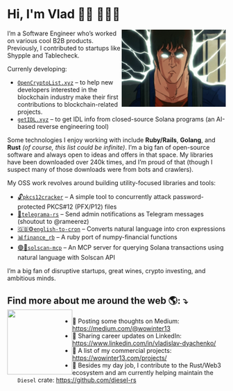 # Hi, I'm Vlad 👋🏻 👨🏼‍💻

<img src="https://raw.githubusercontent.com/wowinter13/wowinter13/main/2024.gif" min-width="200px" max-width="500px" width="240px" align="right" alt="Computador iuriCode">

<p align="left">
  I’m a Software Engineer who’s worked on various cool B2B products. Previously, I contributed to startups like Shypple and Tablecheck.
</p>

Currenly developing:
- [`OpenCryptoList.xyz`](https://opencryptolist.xyz/?ref=github) – to help new developers interested in the blockchain industry make their first contributions to blockchain-related projects.
- [`getIDL.xyz`](https://getidl.xyz/?ref=github) – to get IDL info from closed-source Solana programs (an AI-based reverse engineering tool)


<p align="left">
  Some technologies I enjoy working with include <strong>Ruby/Rails</strong>, <strong>Golang</strong>, and <strong>Rust</strong> <i>(of course, this list could be infinite)</i>. I’m a big fan of open-source software and always open to ideas and offers in that space. My libraries have been downloaded over 240k times, and I’m proud of that (though I suspect many of those downloads were from bots and crawlers).
</p>

My OSS work revolves around building utility-focused libraries and tools:
 - [🔓`pkcs12cracker`](https://github.com/wowinter13/pkcs12cracker) – A simple tool to concurrently attack password-protected PKCS#12 (PFX/P12) files
 - [💬`telegrama-rs`](https://github.com/wowinter13/telegrama-rs) – Send admin notifications as Telegram messages (shoutout to @rameerez)
 - [🇬🇧⚙️`english-to-cron`](https://github.com/wowinter13/english-to-cron) – Converts natural language into cron expressions
 - [📊`finance_rb`](https://github.com/wowinter13/finance_rb) – A ruby port of numpy-financial functions
 - [🟣🔎`solscan-mcp`](https://github.com/wowinter13/solscan-mcp) – An MCP server for querying Solana transactions using natural language with Solscan API


<p align="left">
  I’m a big fan of disruptive startups, great wines, crypto investing, and ambitious minds.
</p>

## Find more about me around the web 🌎: ⤵️ <a href="https://t.me/wowinter13"><img align="left" width="150" height="150" src="https://user-images.githubusercontent.com/12775766/103697006-5a22ca80-4fb0-11eb-9c3d-fbd78436fb35.png"></a>

- 💭 Posting some thoughts on Medium: https://medium.com/@wowinter13
- 💼 Sharing career updates on LinkedIn: https://www.linkedin.com/in/vladislav-dyachenko/
- 📄 A list of my commercial projects: https://wowinter13.com/projects/
- 🦀 Besides my day job, I contribute to the Rust/Web3 ecosystem and am currently helping maintain the `Diesel` crate: https://github.com/diesel-rs
